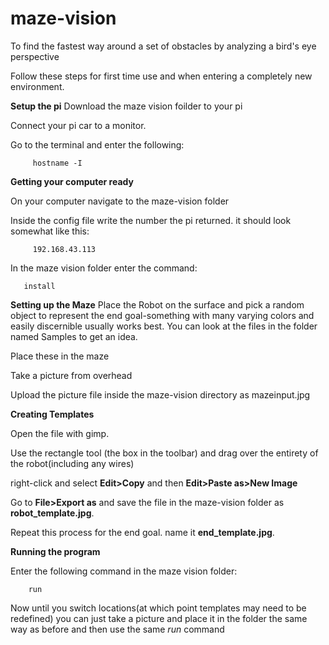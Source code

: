 # maze-vision
To find the fastest way around a set of obstacles by analyzing a bird's eye perspective

Follow these steps for first time use and when entering a completely new environment.

**Setup the pi**
Download the maze vision foilder to your pi

Connect your pi car to a monitor.

Go to the terminal and enter the following:

         hostname -I

**Getting your computer ready**
         
On your computer navigate to the maze-vision folder

Inside the config file write the number the pi returned. it should look somewhat like this:

         192.168.43.113
         
In the maze vision folder enter the command:

       install
       
**Setting up the Maze**
Place the Robot on the surface and pick a random object to represent the end goal-something with many varying colors and easily discernible usually works best. You can look at the files in the folder named Samples to get an idea. 

Place these in the maze

Take a picture from overhead

Upload the picture file inside the maze-vision directory as mazeinput.jpg

**Creating Templates**

Open the file with gimp.

Use the rectangle tool (the box in the toolbar) and drag over the entirety of the robot(including any wires)

right-click and select **Edit>Copy** and then **Edit>Paste as>New Image**

Go to **File>Export as** and save the file in the maze-vision folder as **robot_template.jpg**.

Repeat this process for the end goal. name it **end_template.jpg**.


**Running the program**

Enter the following command in the maze vision folder:
        
        run

Now until you switch locations(at which point templates may need to be redefined) you can just take a picture and place it in the folder the same way as before and then use the same *run* command
        
 
